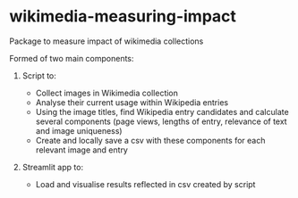# wikimedia-measuring-impact
Package to measure impact of wikimedia collections

Formed of two main components:
1. Script to:
	* Collect images in Wikimedia collection
	* Analyse their current usage within Wikipedia entries
	* Using the image titles, find Wikipedia entry candidates and calculate several components (page views, lengths of entry, relevance of text and image uniqueness)
	* Create and locally save a csv with these components for each relevant image and entry

2. Streamlit app to:
	* Load and visualise results reflected in csv created by script
